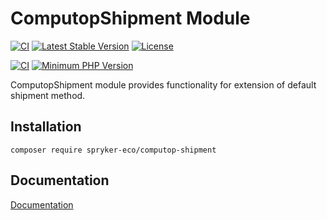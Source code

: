 # ComputopShipment Module

[![CI](https://github.com/spryker-eco/computop-shipment/actions/workflows/ci.yml/badge.svg)](https://github.com/spryker-eco/computop-shipment/actions/workflows/ci.yml)
[![Latest Stable Version](https://poser.pugx.org/spryker-eco/computop-shipment/v/stable.svg)](https://packagist.org/packages/spryker-eco/computop-shipment)
[![License](https://img.shields.io/github/license/spryker-eco/computop-shipment.svg?b=master)](https://github.com/spryker-eco/computop-shipment)

[![CI](https://scrutinizer-ci.com/g/spryker-eco/computop-shipment/badges/build.png?b=master)](https://scrutinizer-ci.com/g/spryker-eco/computop-shipment/build-status/master)
[![Minimum PHP Version](https://img.shields.io/badge/php-%3E%3D%207.4-8892BF.svg)](https://php.net/)

ComputopShipment module provides functionality for extension of default shipment method.

## Installation

```
composer require spryker-eco/computop-shipment
```

## Documentation

[Documentation](https://documentation.spryker.com/industry_partners/payment/computop-shipment/computop-shipment.htm)
